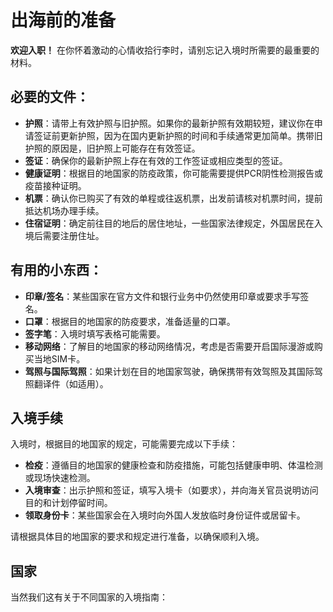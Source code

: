 # 出海前的准备

**欢迎入职！** 在你怀着激动的心情收拾行李时，请别忘记入境时所需要的最重要的材料。

## 必要的文件：

- **护照**：请带上有效护照与旧护照。如果你的最新护照有效期较短，建议你在申请签证前更新护照，因为在国内更新护照的时间和手续通常更加简单。携带旧护照的原因是，旧护照上可能存在有效签证。
- **签证**：确保你的最新护照上存在有效的工作签证或相应类型的签证。
- **健康证明**：根据目的地国家的防疫政策，你可能需要提供PCR阴性检测报告或疫苗接种证明。
- **机票**：确认你已购买了有效的单程或往返机票，出发前请核对机票时间，提前抵达机场办理手续。
- **住宿证明**：确定前往目的地后的居住地址，一些国家法律规定，外国居民在入境后需要注册住址。

## 有用的小东西：

- **印章/签名**：某些国家在官方文件和银行业务中仍然使用印章或要求手写签名。
- **口罩**：根据目的地国家的防疫要求，准备适量的口罩。
- **签字笔**：入境时填写表格可能需要。
- **移动网络**：了解目的地国家的移动网络情况，考虑是否需要开启国际漫游或购买当地SIM卡。
- **驾照与国际驾照**：如果计划在目的地国家驾驶，确保携带有效驾照及其国际驾照翻译件（如适用）。

## 入境手续

入境时，根据目的地国家的规定，可能需要完成以下手续：

- **检疫**：遵循目的地国家的健康检查和防疫措施，可能包括健康申明、体温检测或现场快速检测。
- **入境审查**：出示护照和签证，填写入境卡（如要求），并向海关官员说明访问目的和计划停留时间。
- **领取身份卡**：某些国家会在入境时向外国人发放临时身份证件或居留卡。

请根据具体目的地国家的要求和规定进行准备，以确保顺利入境。

## 国家

当然我们这有关于不同国家的入境指南：
